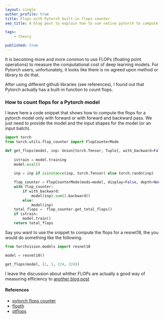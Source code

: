 ```yaml
---
layout: single
author_profile: true
title: Flops with Pytorch built-in flops counter
seo_title: A blog post to explain how to use native pytorch to compute flops

tags:
    - theory

published: true
---
```

It is becoming more and more common to use FLOPs (floating point operations) to measure the computational cost of deep learning models. For Pytorch users, unfortunately, it looks like there is no agreed upon method or library to do that. 

After using different github libraries (see references), I found out that Pytorch actually has a built-in function to count flops. 

### How to count flops for a Pytorch model

I leave here a code snippet that shows how to compute the flops for a pytorch model only with forward or with forward and backward pass. We just need to provide the model and the input shapes for the model (or an input batch).

```python
import torch
from torch.utils.flop_counter import FlopCounterMode

def get_flops(model, inp: Union[torch.Tensor, Tuple], with_backward=False):
    
    istrain = model.training
    model.eval()
    
    inp = inp if isinstance(inp, torch.Tensor) else torch.randn(inp)

    flop_counter = FlopCounterMode(mods=model, display=False, depth=None)
    with flop_counter:
        if with_backward:
            model(inp).sum().backward()
        else:
            model(inp)
    total_flops =  flop_counter.get_total_flops()
    if istrain:
        model.train()
    return total_flops
```

Say you want to use the snippet to compute the flops for a resnet18, the you would do something like the following. 


```python
from torchvision.models import resnet18

model = resnet18()

get_flops(model, (1, 3, 224, 224))
```
I leave the discussion about whther FLOPs are actually a good way of measuring efficiency to [another blog post](https://alessiodevoto.github.io/Efficiency-metrics-in-Machine-Learning/#macs-and-flops)

#### References
- [pytorch flops counter](https://github.com/pytorch/pytorch/blob/main/torch/utils/flop_counter.py)
- [flopth](https://pypi.org/project/flopth/)
- [ptflops](https://pypi.org/project/ptflops/0.1/)
